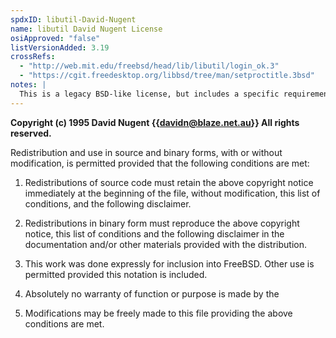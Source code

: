 ```yaml
---
spdxID: libutil-David-Nugent
name: libutil David Nugent License
osiApproved: "false"
listVersionAdded: 3.19
crossRefs: 
  - "http://web.mit.edu/freebsd/head/lib/libutil/login_ok.3"
  - "https://cgit.freedesktop.org/libbsd/tree/man/setproctitle.3bsd"
notes: |
  This is a legacy BSD-like license, but includes a specific requirement in the first clause requiring retention of the copyright notice "immediately at the beginning of the file".
---
```


**Copyright (c) 1995 David Nugent {{davidn@blaze.net.au}} All rights reserved.**

Redistribution and use in source and binary forms, with or without modification, is permitted provided that the following conditions are met:

1. Redistributions of source code must retain the above copyright notice immediately at the beginning of the file, without modification, this list of conditions, and the following disclaimer.

2. Redistributions in binary form must reproduce the above copyright notice, this list of conditions and the following disclaimer in the documentation and/or other materials provided with the distribution.

3. This work was done expressly for inclusion into FreeBSD. Other use is permitted provided this notation is included.

4. Absolutely no warranty of function or purpose is made by the

5. Modifications may be freely made to this file providing the above conditions are met.
